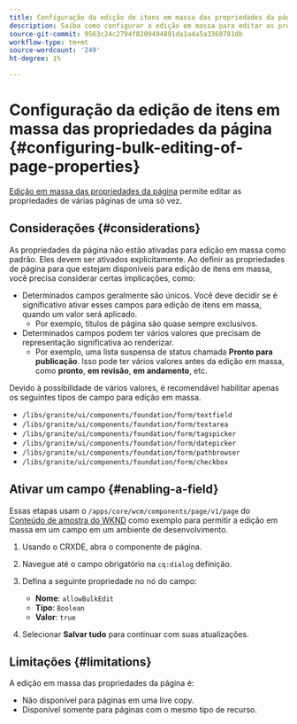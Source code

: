 ```yaml
---
title: Configuração da edição de itens em massa das propriedades da página
description: Saiba como configurar a edição em massa para editar as propriedades de várias páginas de uma só vez.
source-git-commit: 9563c24c2794f8209494891da1a4a5a3360781db
workflow-type: tm+mt
source-wordcount: '249'
ht-degree: 1%

---
```



# Configuração da edição de itens em massa das propriedades da página {#configuring-bulk-editing-of-page-properties}

[Edição em massa das propriedades da página](/help/sites-cloud/authoring/fundamentals/page-properties.md#from-the-sites-console-multiple-pages) permite editar as propriedades de várias páginas de uma só vez.

## Considerações {#considerations}

As propriedades da página não estão ativadas para edição em massa como padrão. Eles devem ser ativados explicitamente. Ao definir as propriedades de página para que estejam disponíveis para edição de itens em massa, você precisa considerar certas implicações, como:

* Determinados campos geralmente são únicos. Você deve decidir se é significativo ativar esses campos para edição de itens em massa, quando um valor será aplicado.
   * Por exemplo, títulos de página são quase sempre exclusivos.
* Determinados campos podem ter vários valores que precisam de representação significativa ao renderizar.
   * Por exemplo, uma lista suspensa de status chamada **Pronto para publicação**. Isso pode ter vários valores antes da edição em massa, como **pronto**, **em revisão**, **em andamento**, etc.

Devido à possibilidade de vários valores, é recomendável habilitar apenas os seguintes tipos de campo para edição em massa.

* `/libs/granite/ui/components/foundation/form/textfield`
* `/libs/granite/ui/components/foundation/form/textarea`
* `/libs/granite/ui/components/foundation/form/tagspicker`
* `/libs/granite/ui/components/foundation/form/datepicker`
* `/libs/granite/ui/components/foundation/form/pathbrowser`
* `/libs/granite/ui/components/foundation/form/checkbox`

## Ativar um campo {#enabling-a-field}

Essas etapas usam o `/apps/core/wcm/components/page/v1/page` do [Conteúdo de amostra do WKND](/help/implementing/developing/introduction/develop-wknd-tutorial.md) como exemplo para permitir a edição em massa em um campo em um ambiente de desenvolvimento.

1. Usando o CRXDE, abra o componente de página.
1. Navegue até o campo obrigatório na `cq:dialog` definição.
1. Defina a seguinte propriedade no nó do campo:

   * **Nome**: `allowBulkEdit`
   * **Tipo**: `Boolean`
   * **Valor**: `true`

1. Selecionar **Salvar tudo** para continuar com suas atualizações.

## Limitações {#limitations}

A edição em massa das propriedades da página é:

* Não disponível para páginas em uma live copy.
* Disponível somente para páginas com o mesmo tipo de recurso.
